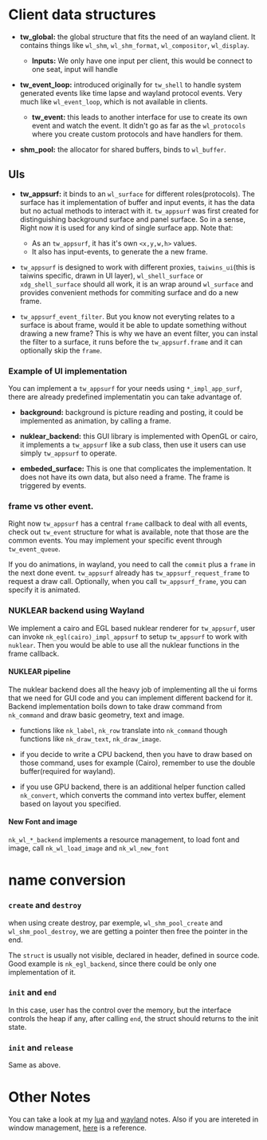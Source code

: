 # Client data structures

-   **tw\_global:** the global structure that fits the need of an wayland
    client.  It contains things like `wl_shm`, `wl_shm_format`, `wl_compositor`,
    `wl_display`.
    
    -   **Inputs:** We only have one input per client, this would be connect to
        one seat, input will handle

-   **tw\_event\_loop:** introduced originally for `tw_shell` to handle system
    generated events like time lapse and wayland protocol events. Very much like
    `wl_event_loop`, which is not available in clients.
    
    -   **tw\_event:** this leads to another interface for use to create its own
		event and watch the event. It didn't go as far as the `wl_protocols`
		where you create custom protocols and have handlers for them.

-   **shm\_pool:** the allocator for shared buffers, binds to `wl_buffer`.

## UIs

-   **tw\_appsurf:** it binds to an `wl_surface` for different
    roles(protocols). The surface has it implementation of buffer and input
    events, it has the data but no actual methods to interact with
    it. `tw_appsurf` was first created for distinguishing background surface and
    panel surface. So in a sense, Right now it is used for any kind of single
    surface app. Note that:
    -   As an `tw_appsurf`, it has it's own `<x,y,w,h>` values.
    -   It also has input-events, to generate the a new frame.

-   `tw_appsurf` is designed to work with different proxies, `taiwins_ui`(this
    is taiwins specific, drawn in UI layer), `wl_shell_surface` or
    `xdg_shell_surface` should all work, it is an wrap around `wl_surface` and
    provides convenient methods for commiting surface and do a new frame.

-   `tw_appsurf_event_filter`. But you know not everyting relates to a surface
	is about frame, would it be able to update something without drawing a new
	frame? This is why we have an event filter, you can instal the filter to a
	surface, it runs before the `tw_appsurf.frame` and it can optionally skip
	the `frame`.
        
### Example of UI implementation
You can implement a `tw_appsurf` for your needs using `*_impl_app_surf`, there
are already predefined implementatin you can take advantage of.

-   **background:** background is picture reading and posting, it could be
    implemented as animation, by calling a frame.

-   **nuklear\_backend:** this GUI library is implemented with OpenGL or cairo,
    it implements a `tw_appsurf` like a sub class, then use it users can use
    simply `tw_appsurf` to operate.

-   **embeded\_surface:** This is one that complicates the implementation. It
    does not have its own data, but also need a frame. The frame is triggered by
    events.

### frame vs other event.

Right now `tw_appsurf` has a central `frame` callback to deal with all events,
check out `tw_event` structure for what is available, note that those are the
common events. You may implement your specific event through `tw_event_queue`.

If you do animations, in wayland, you need to call the `commit` plus a `frame`
in the next done event. `tw_appsurf` already has `tw_appsurf_request_frame` to
request a draw call. Optionally, when you call `tw_appsurf_frame`, you can
specify it is animated.


### NUKLEAR backend using Wayland 
We implement a cairo and EGL based nuklear renderer for `tw_appsurf`, user can
invoke `nk_egl(cairo)_impl_appsurf` to setup `tw_appsurf` to work with
`nuklear`. Then you would be able to use all the nuklear functions in the frame
callback.

#### NUKLEAR pipeline
The nuklear backend does all the heavy job of implementing all the ui forms that
we need for GUI code and you can implement different backend for it. Backend
implementation boils down to take draw command from `nk_command` and draw basic
geometry, text and image.

- functions like `nk_label`, `nk_row` translate into `nk_command` though
  functions like `nk_draw_text`, `nk_draw_image`.
  
- if you decide to write a CPU backend, then you have to draw based on those
  command, uses for example (Cairo), remember to use the double buffer(required
  for wayland).

- if you use GPU backend, there is an additional helper function called
  `nk_convert`, which converts the command into vertex buffer, element based on
  layout you specified.

#### New Font and image
  `nk_wl_*_backend` implements a resource management, to load font and image,
  call `nk_wl_load_image` and `nk_wl_new_font`


# name conversion
### `create` and  `destroy`
when using create destroy, par exemple, `wl_shm_pool_create` and
`wl_shm_pool_destroy`, we are getting a pointer then free the pointer in the
end.

The `struct` is usually not visible, declared in header, defined in source
code. Good example is `nk_egl_backend`, since there could be only one
implementation of it.

### `init` and `end`
In this case, user has the control over the memory, but the interface controls
the heap if any, after calling `end`, the struct should returns to the init
state.

### `init` and `release`
Same as above.


# Other Notes
You can take a look at my [lua](lua.md) and [wayland](wayland.md) notes. Also if
you are intereted in window management, [here](window_management.md) is a
reference.
